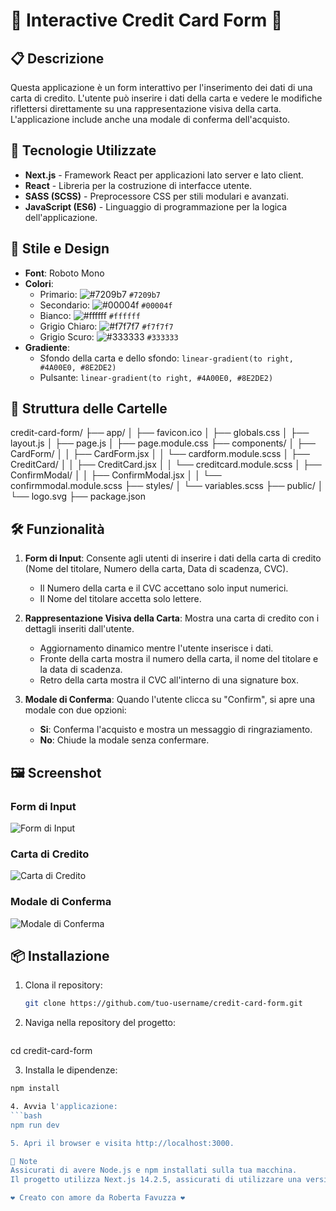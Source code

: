 # 🌟 Interactive Credit Card Form 🌟

## 📋 Descrizione

Questa applicazione è un form interattivo per l'inserimento dei dati di una carta di credito. L'utente può inserire i dati della carta e vedere le modifiche riflettersi direttamente su una rappresentazione visiva della carta. L'applicazione include anche una modale di conferma dell'acquisto.

## 🚀 Tecnologie Utilizzate

- **Next.js** - Framework React per applicazioni lato server e lato client.
- **React** - Libreria per la costruzione di interfacce utente.
- **SASS (SCSS)** - Preprocessore CSS per stili modulari e avanzati.
- **JavaScript (ES6)** - Linguaggio di programmazione per la logica dell'applicazione.

## 🎨 Stile e Design

- **Font**: Roboto Mono
- **Colori**:
  - Primario: ![#7209b7](https://via.placeholder.com/15/7209b7/000000?text=+) `#7209b7`
  - Secondario: ![#00004f](https://via.placeholder.com/15/00004f/000000?text=+) `#00004f`
  - Bianco: ![#ffffff](https://via.placeholder.com/15/ffffff/000000?text=+) `#ffffff`
  - Grigio Chiaro: ![#f7f7f7](https://via.placeholder.com/15/f7f7f7/000000?text=+) `#f7f7f7`
  - Grigio Scuro: ![#333333](https://via.placeholder.com/15/333333/000000?text=+) `#333333`
- **Gradiente**:
  - Sfondo della carta e dello sfondo: `linear-gradient(to right, #4A00E0, #8E2DE2)`
  - Pulsante: `linear-gradient(to right, #4A00E0, #8E2DE2)`

## 📂 Struttura delle Cartelle

credit-card-form/
├── app/
│ ├── favicon.ico
│ ├── globals.css
│ ├── layout.js
│ ├── page.js
│ ├── page.module.css
├── components/
│ ├── CardForm/
│ │ ├── CardForm.jsx
│ │ └── cardform.module.scss
│ ├── CreditCard/
│ │ ├── CreditCard.jsx
│ │ └── creditcard.module.scss
│ ├── ConfirmModal/
│ │ ├── ConfirmModal.jsx
│ │ └── confirmmodal.module.scss
├── styles/
│ └── variables.scss
├── public/
│ └── logo.svg
├── package.json


## 🛠️ Funzionalità

1. **Form di Input**: Consente agli utenti di inserire i dati della carta di credito (Nome del titolare, Numero della carta, Data di scadenza, CVC).
   - Il Numero della carta e il CVC accettano solo input numerici.
   - Il Nome del titolare accetta solo lettere.

2. **Rappresentazione Visiva della Carta**: Mostra una carta di credito con i dettagli inseriti dall'utente.
   - Aggiornamento dinamico mentre l'utente inserisce i dati.
   - Fronte della carta mostra il numero della carta, il nome del titolare e la data di scadenza.
   - Retro della carta mostra il CVC all'interno di una signature box.

3. **Modale di Conferma**: Quando l'utente clicca su "Confirm", si apre una modale con due opzioni:
   - **Si**: Conferma l'acquisto e mostra un messaggio di ringraziamento.
   - **No**: Chiude la modale senza confermare.

## 🖼️ Screenshot

### Form di Input
![Form di Input](./screenshots/form-input.png)

### Carta di Credito
![Carta di Credito](./screenshots/credit-card.png)

### Modale di Conferma
![Modale di Conferma](./screenshots/confirm-modal.png)

## 📦 Installazione

1. Clona il repository:
   ```bash
   git clone https://github.com/tuo-username/credit-card-form.git


2. Naviga nella repository del progetto:
   ```bash
cd credit-card-form

3. Installa le dipendenze:
  ```bash
npm install

 4. Avvia l'applicazione:
  ```bash
 npm run dev

 5. Apri il browser e visita http://localhost:3000.

 📝 Note
Assicurati di avere Node.js e npm installati sulla tua macchina.
Il progetto utilizza Next.js 14.2.5, assicurati di utilizzare una versione compatibile di Node.js.

❤️ Creato con amore da Roberta Favuzza ❤️